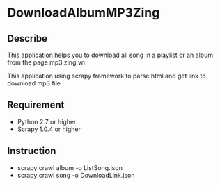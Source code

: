 DownloadAlbumMP3Zing
================================
## Describe
This application helps you to download all song in a playlist or an album from the page mp3.zing.vn

This application using scrapy framework to parse html and get link to download mp3 file

## Requirement
- Python 2.7 or higher
- Scrapy 1.0.4 or higher

## Instruction
- scrapy crawl album -o ListSong.json
- scrapy crawl song -o DownloadLink.json
